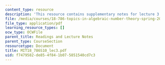 ```yaml
---
content_type: resource
description: 'This resource contains supplementary notes for lecture 3. '
file: /media/courses/18-786-topics-in-algebraic-number-theory-spring-2010/f7479582de854f841b075851540cd7c3_MIT18_786S10_lec3.pdf
file_type: application/pdf
learning_resource_types: []
ocw_type: OCWFile
parent_title: Readings and Lecture Notes
parent_type: CourseSection
resourcetype: Document
title: MIT18_786S10_lec3.pdf
uid: f7479582-de85-4f84-1b07-5851540cd7c3
---
```

